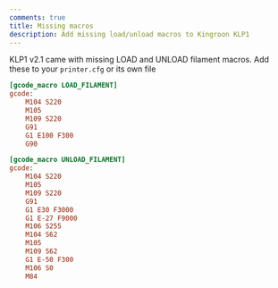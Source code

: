 ```yaml
---
comments: true
title: Missing macros
description: Add missing load/unload macros to Kingroon KLP1
---
```


KLP1 v2.1 came with missing LOAD and UNLOAD filament macros. Add these to your `printer.cfg` or its own file 

```cfg
[gcode_macro LOAD_FILAMENT]
gcode:
    M104 S220
    M105    
    M109 S220
    G91 
    G1 E100 F300
    G90

[gcode_macro UNLOAD_FILAMENT]
gcode:
    M104 S220
    M105    
    M109 S220
    G91
    G1 E30 F3000
    G1 E-27 F9000
    M106 S255
    M104 S62
    M105    
    M109 S62
    G1 E-50 F300
    M106 S0
    M84
```